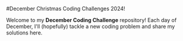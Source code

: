 #December Christmas Coding Challenges 2024!

Welcome to my **December Coding Challenge** repository! Each day of December, I'll (hopefully) tackle a new coding problem and share my solutions here.

